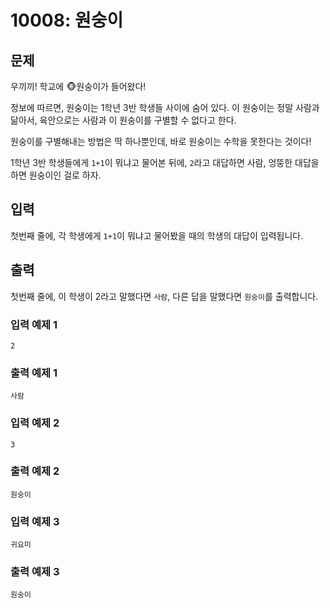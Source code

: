 # 10008: 원숭이

## 문제
우끼끼! 학교에 🐵원숭이가 들어왔다!

정보에 따르면, 원숭이는 1학년 3반 학생들 사이에 숨어 있다. 이 원숭이는 정말 사람과 닮아서, 육안으로는 사람과 이 원숭이를 구별할 수 없다고 한다.

원숭이를 구별해내는 방법은 딱 하나뿐인데, 바로 원숭이는 수학을 못한다는 것이다!

1학년 3반 학생들에게 `1+1`이 뭐냐고 물어본 뒤에, `2`라고 대답하면 사람, 엉뚱한 대답을 하면 원숭이인 걸로 하자.

## 입력
첫번째 줄에, 각 학생에게 `1+1`이 뭐냐고 물어봤을 때의 학생의 대답이 입력됩니다.

## 출력
첫번째 줄에, 이 학생이 2라고 말했다면 `사람`, 다른 답을 말했다면 `원숭이`를 출력합니다.

### 입력 예제 1
```
2
```

### 출력 예제 1
```
사람
```

### 입력 예제 2
```
3
```

### 출력 예제 2
```
원숭이
```

### 입력 예제 3
```
귀요미
```

### 출력 예제 3
```
원숭이
```
